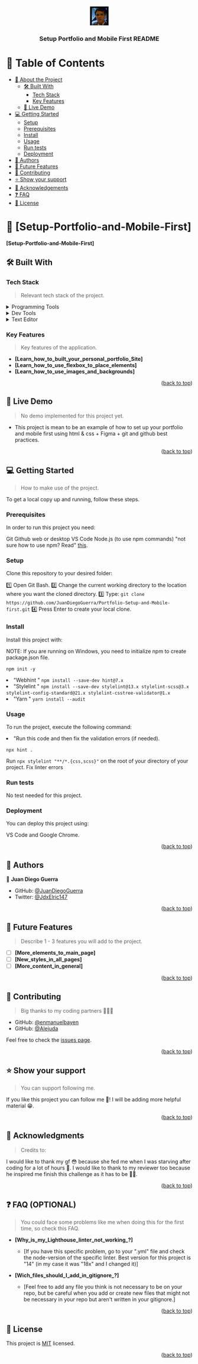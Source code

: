 <a name="readme-top"></a>

<div align="center">
  <img src="img/profilepic.jpg" alt="logo" width="50"  height="auto" />
  <br/>
  <h3><b>Setup Portfolio and Mobile First README</b></h3>
</div>

<!-- TABLE OF CONTENTS -->

# 📗 Table of Contents

- [📖 About the Project](#about-project)
  - [🛠 Built With](#built-with)
    - [Tech Stack](#tech-stack)
    - [Key Features](#key-features)
  - [🚀 Live Demo](#live-demo)
- [💻 Getting Started](#getting-started)
  - [Setup](#setup)
  - [Prerequisites](#prerequisites)
  - [Install](#install)
  - [Usage](#usage)
  - [Run tests](#run-tests)
  - [Deployment](#triangular_flag_on_post-deployment)
- [👥 Authors](#authors)
- [🔭 Future Features](#future-features)
- [🤝 Contributing](#contributing)
- [⭐️ Show your support](#support)
- [🙏 Acknowledgements](#acknowledgements)
- [❓ FAQ](#faq)
- [📝 License](#license)

<!-- PROJECT DESCRIPTION -->

# 📖 [Setup-Portfolio-and-Mobile-First] <a name="about-project"></a>

**[Setup-Portfolio-and-Mobile-First]** 

## 🛠 Built With <a name="built-with"></a>

### Tech Stack <a name="tech-stack"></a>

> Relevant tech stack of the project.

<details>
  <summary>Programming Tools</summary>
  <ul>
    <li>HTML</li>
    <li>CSS</li>
  </ul>
</details>

<details>
  <summary>Dev Tools</summary>
  <ul>
    <li>Git</li>
    <li>GitHub</li>
  </ul>
</details>

<details>
<summary>Text Editor</summary>
  <ul>
    <li>VS Code</li>
  </ul>
</details>

<!-- Features -->

### Key Features <a name="key-features"></a>

> Key features of the application.

- **[Learn_how_to_built_your_personal_portfolio_Site]**
- **[Learn_how_to_use_flexbox_to_place_elements]**
- **[Learn_how_to_use_images_and_backgrounds]**


<p align="right">(<a href="#readme-top">back to top</a>)</p>

<!-- LIVE DEMO -->

## 🚀 Live Demo <a name="live-demo"></a>

> No demo implemented for this project yet.

- This project is mean to be an example of how to set up your portfolio and mobile first using html & css + Figma + git and github best practices.

<p align="right">(<a href="#readme-top">back to top</a>)</p>

<!-- GETTING STARTED -->

## 💻 Getting Started <a name="getting-started"></a>

> How to make use of the project.

To get a local copy up and running, follow these steps.

### Prerequisites

In order to run this project you need:

Git
Github web or desktop
VS Code
Node.js (to use npm commands)
  "not sure how to use npm? Read" <a href="https://docs.npmjs.com/downloading-and-installing-node-js-and-npm" rel="nofollow">this</a>.


### Setup

Clone this repository to your desired folder:

1️⃣ Open Git Bash.
2️⃣ Change the current working directory to the location where you want the cloned directory.
3️⃣ Type: `git clone https://github.com/JuanDiegoGuerra/Portfolio-Setup-and-Mobile-first.git`
4️⃣ Press Enter to create your local clone.

### Install

Install this project with:

NOTE: If you are running on Windows, you need to initialize npm to create package.json file.
<pre class="notranslate"><code>npm init -y
</code></pre>

<li> "Webhint " 
  <code>npm install --save-dev hint@7.x
</code>
</li>

<li> "Stylelint " 
  <code>npm install --save-dev stylelint@13.x stylelint-scss@3.x stylelint-config-standard@21.x stylelint-csstree-validator@1.x
</code>
</li>

<li> "Yarn " 
  <code>yarn install --audit
</code>
</li>

### Usage

To run the project, execute the following command:

<li> "Run this code and then fix the validation errors (if needed).
<pre class="notranslate"><code>npx hint .
</code></pre>
</li>

<p dir="auto">Run <code>npx stylelint "**/*.{css,scss}"</code> on the root of your directory of your project.
Fix linter errors</p>

### Run tests

No test needed for this project.

### Deployment

You can deploy this project using: 

VS Code and Google Chrome.

<p align="right">(<a href="#readme-top">back to top</a>)</p>

<!-- AUTHORS -->

## 👥 Authors <a name="authors"></a>

👤 **Juan Diego Guerra**

- GitHub: [@JuanDiegoGuerra](https://github.com/JuanDiegoGuerra)
- Twitter: [@JdxElric147](https://twitter.com/JdxElric147)

<p align="right">(<a href="#readme-top">back to top</a>)</p>

<!-- FUTURE FEATURES -->

## 🔭 Future Features <a name="future-features"></a>

> Describe 1 - 3 features you will add to the project.

- [ ] **[More_elements_to_main_page]**
- [ ] **[New_styles_in_all_pages]**
- [ ] **[More_content_in_general]**

<p align="right">(<a href="#readme-top">back to top</a>)</p>

<!-- CONTRIBUTING -->

## 🤝 Contributing <a name="contributing"></a>
> Big thanks to my coding partners 👨🏽‍🚀

- GitHub: [@enmanuelbayen](https://github.com/enmanuelbayen)
- GitHub: [@Alejuda](https://github.com/Alejuda)

Feel free to check the [issues page](../../issues/).

<p align="right">(<a href="#readme-top">back to top</a>)</p>

<!-- SUPPORT -->

## ⭐️ Show your support <a name="support"></a>

> You can support following me.

If you like this project you can follow me 🤩! I will be adding more helpful material 😁.

<p align="right">(<a href="#readme-top">back to top</a>)</p>

<!-- ACKNOWLEDGEMENTS -->

## 🙏 Acknowledgments <a name="acknowledgements"></a>

> Credits to: 

I would like to thank my gf 😳 because she fed me when I was starving after coding for a lot of hours 🤭.
I would like to thank to my reviewer too because he inspired me finish this challenge as it has to be 💪🏼.

<p align="right">(<a href="#readme-top">back to top</a>)</p>

<!-- FAQ (optional) -->

## ❓ FAQ (OPTIONAL) <a name="faq"></a>

> You could face some problems like me when doing this for the first time, so check this FAQ.

- **[Why_is_my_Lighthouse_linter_not_working_?]**

  - [If you have this specific problem, go to your ".yml" file and check the node-version of the specific linter. Best version for this project is "14" (in my case it was "18x" and I changed it)]

- **[Wich_files_should_I_add_in_gitignore_?]**

  - [Feel free to add any file you think is not necessary to be on your repo, but be careful when you add or create new files that might not be necessary in your repo but aren't written in your gitignore.]

<p align="right">(<a href="#readme-top">back to top</a>)</p>

## 📝 License <a name="license"></a>

This project is [MIT](./LICENSE) licensed.

<p align="right">(<a href="#readme-top">back to top</a>)</p>